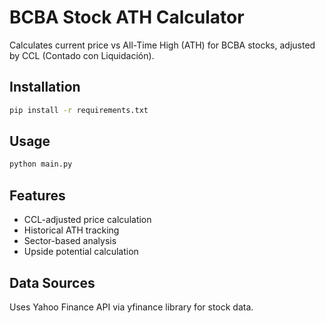 # BCBA Stock ATH Calculator

Calculates current price vs All-Time High (ATH) for BCBA stocks, adjusted by CCL (Contado con Liquidación).

## Installation

```bash
pip install -r requirements.txt
```

## Usage

```bash
python main.py
```

## Features

- CCL-adjusted price calculation
- Historical ATH tracking
- Sector-based analysis
- Upside potential calculation

## Data Sources

Uses Yahoo Finance API via yfinance library for stock data.
